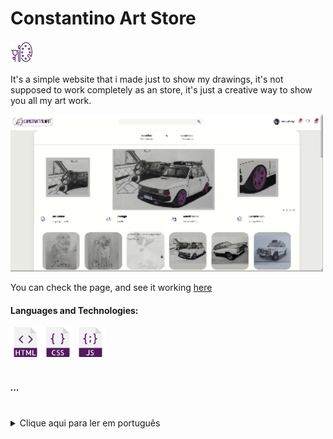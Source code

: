  <h1>Constantino Art Store</h1>  <img src="assets/logo/art.png" width="36"/>
  <p>It's a simple website that i made just to show my drawings, it's not supposed to work completely as an store, it's just a creative way to show you all my art work.</p>

  <img src="constantino.gif" width="500"/>
  
  <p>You can check the page, and see it working <a href="https://yasminconstantino.github.io/my/">here</a></p>

  <h4> Languages and Technologies:</h4>
  <div>
    <img src="html (2).png" width="48"/>
    <img src="css (2).png" width="48"/>
    <img src="javascript (1).png" width="48"/>
  </div>
<br>
<h5>...</h5>
<br>
<section>
  <details>
    <summary>Clique aqui para ler em português</summary>
    <p>EEsse é um site bem simples que eu fiz apenas pra mostrar os meus desenhos, ele não foi feito para funcionar como uma loja, é apenas um jeito criativo de mostrar a minha arte..</p>
    <p>Você pode acessar a página e ver ela funcionando <a href="https://yasminconstantino.github.io/my/">aqui</a></p>
    <h4>Linguagens e tecnologias utilizadas:</h4>
  <div>
    <img src="html (2).png" width="38"/>
    <img src="css (2).png" width="38"/>
    <img src="javascript (1).png" width="38"/>
  </div>
  </details>
</section>

